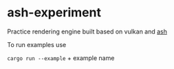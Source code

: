# ash-experiment


Practice rendering engine built based on vulkan and [ash](https://github.com/MaikKlein/ash)


To run examples use

`cargo run --example` + example name 
